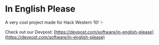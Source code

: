 # In English Please
A very cool project made for Hack Western 10! ✨

Check out our Devpost: [https://devpost.com/software/in-english-please](https://devpost.com/software/in-english-please)
